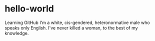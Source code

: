 # hello-world
Learning GitHub
I'm a white, cis-gendered, heteronormative male who speaks only English. I've never killed a woman, to the best of my knowledge.
